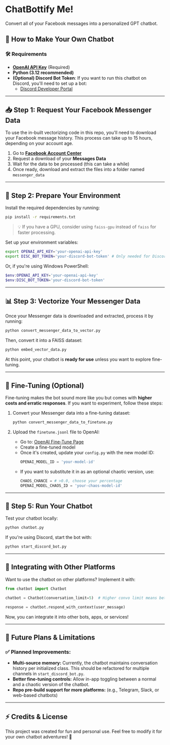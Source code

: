 # ChatBottify Me!

Convert all of your Facebook messages into a personalized GPT chatbot.

## 🚀 How to Make Your Own Chatbot

### 🛠️ Requirements

- **[OpenAI API Key](https://platform.openai.com)** (Required)
- **Python (3.12 recommended)**
- **(Optional) Discord Bot Token**: If you want to run this chatbot on Discord, you'll need to set up a bot:
  - [Discord Developer Portal](https://discord.com/developers/docs/intro)

---

## 📥 Step 1: Request Your Facebook Messenger Data

To use the in-built vectorizing code in this repo, you'll need to download your Facebook message history. This process can take up to 15 hours, depending on your account age.

1. Go to **[Facebook Account Center](https://accountscenter.facebook.com/info_and_permissions)**
2. Request a download of your **Messages Data**
3. Wait for the data to be processed (this can take a while)
4. Once ready, download and extract the files into a folder named `messenger_data`

---

## 🔧 Step 2: Prepare Your Environment

Install the required dependencies by running:

```bash
pip install -r requirements.txt
```

> 💡 If you have a GPU, consider using `faiss-gpu` instead of `faiss` for faster processing.

Set up your environment variables:

```bash
export OPENAI_API_KEY='your-openai-api-key'
export DISC_BOT_TOKEN='your-discord-bot-token' # Only needed for Discord
```

Or, if you're using Windows PowerShell:

```powershell
$env:OPENAI_API_KEY='your-openai-api-key'
$env:DISC_BOT_TOKEN='your-discord-bot-token'
```

---

## 📊 Step 3: Vectorize Your Messenger Data

Once your Messenger data is downloaded and extracted, process it by running:

```bash
python convert_messenger_data_to_vector.py
```

Then, convert it into a FAISS dataset:

```bash
python embed_vector_data.py
```

At this point, your chatbot is **ready for use** unless you want to explore fine-tuning.

---

## 🤖 Fine-Tuning (Optional)

Fine-tuning makes the bot sound more like you but comes with **higher costs and erratic responses**. If you want to experiment, follow these steps:

1. Convert your Messenger data into a fine-tuning dataset:

   ```bash
   python convert_messenger_data_to_finetune.py
   ```

2. Upload the `finetune.jsonl` file to OpenAI:
   - Go to: [OpenAI Fine-Tune Page](https://platform.openai.com/finetune)
   - Create a fine-tuned model
   - Once it's created, update your `config.py` with the new model ID:
     ```python
     OPENAI_MODEL_ID = 'your-model-id'
     ```
   - If you want to substitute it in as an optional chaotic version, use:
     ```python
     CHAOS_CHANCE = # >0.0, choose your percentage
     OPENAI_MODEL_CHAOS_ID = 'your-chaos-model-id'
     ```

---

## 💬 Step 5: Run Your Chatbot

Test your chatbot locally:

```bash
python chatbot.py
```

If you're using Discord, start the bot with:

```bash
python start_discord_bot.py
```

---

## 🔌 Integrating with Other Platforms

Want to use the chatbot on other platforms? Implement it with:

```python
from chatbot import Chatbot

chatbot = Chatbot(conversation_limit=5)  # Higher convo limit means better memory but increased cost

response = chatbot.respond_with_context(user_message)
```

Now, you can integrate it into other bots, apps, or services!

---

## 🔮 Future Plans & Limitations

### ✅ Planned Improvements:
- **Multi-source memory:** Currently, the chatbot maintains conversation history per initialized class. This should be refactored for multiple channels in `start_discord_bot.py`.
- **Better fine-tuning controls:** Allow in-app toggling between a normal and a chaotic version of the chatbot.
- **Repo pre-build support for more platforms:** (e.g., Telegram, Slack, or web-based chatbots)

---

## ⚡ Credits & License

This project was created for fun and personal use. Feel free to modify it for your own chatbot adventures! 🚀
